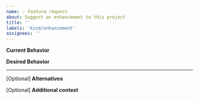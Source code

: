 ```yaml
---
name: 💡 Feature request
about: Suggest an enhancement to this project
title: ''
labels: 'kind/enhancement'
assignees: ''
---
```

**Current Behavior**
<!-- A brief description of what the problem is. (e.g. I need to be able to...) -->

**Desired Behavior**
<!-- A brief description of the enhancement. -->

---
[Optional] **Alternatives**
<!-- A brief description of any alternative solutions or features you've considered. -->

[Optional] **Additional context**
<!-- Add any other context or screenshots about the feature request here. -->